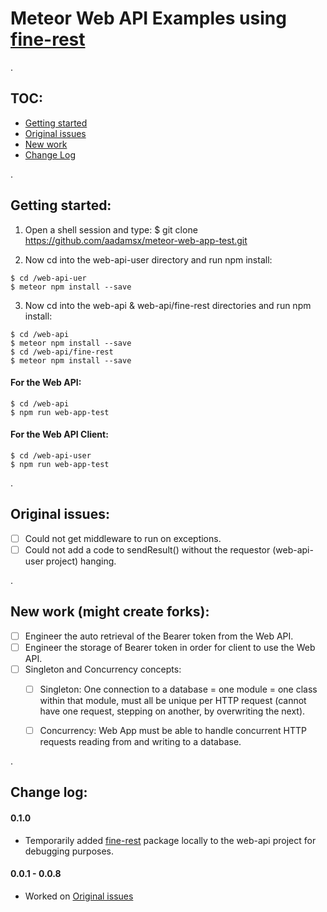# Meteor Web API Examples using [fine-rest](https://github.com/aadamsx/fine-rest)

.

## TOC:

- [Getting started](#getting-started)
- [Original issues](#original-issues)
- [New work](#new-work-might-create-forks)
- [Change Log](#change-log)

.

## Getting started:

1) Open a shell session and type: $ git clone https://github.com/aadamsx/meteor-web-app-test.git

2) Now cd into the web-api-user directory and run npm install:

```
$ cd /web-api-uer
$ meteor npm install --save
```

3) Now cd into the web-api & web-api/fine-rest directories and run npm install:

```
$ cd /web-api
$ meteor npm install --save
$ cd /web-api/fine-rest  
$ meteor npm install --save
```


#### For the Web API:

```
$ cd /web-api
$ npm run web-app-test
```

#### For the Web API Client:

```
$ cd /web-api-user
$ npm run web-app-test
```

.

## Original issues:

- [ ] Could not get middleware to run on exceptions.
- [ ] Could not add a code to sendResult() without the requestor (web-api-user project) hanging.

.

## New work (might create forks):

- [ ] Engineer the auto retrieval of the Bearer token from the Web API.
- [ ] Engineer the storage of Bearer token in order for client to use the Web API.
- [ ] Singleton and Concurrency concepts:
  - [ ] Singleton: One connection to a database = one module = one class within that module, must all be unique per HTTP request (cannot have one request, stepping on another, by overwriting the next).
  - [ ] Concurrency: Web App must be able to handle concurrent HTTP requests reading from and writing to a database.


.

## Change log:

#### 0.1.0

- Temporarily added [fine-rest](https://github.com/aadamsx/fine-rest) package locally to the web-api project for debugging purposes.

#### 0.0.1 - 0.0.8

- Worked on [Original issues](#original-issues)
